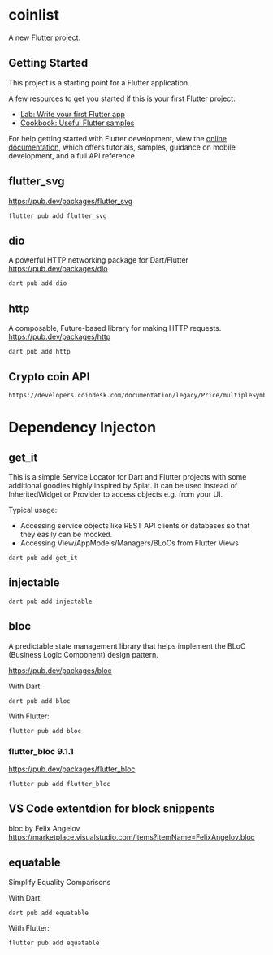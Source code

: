 # coinlist

A new Flutter project.

## Getting Started

This project is a starting point for a Flutter application.

A few resources to get you started if this is your first Flutter project:

- [Lab: Write your first Flutter app](https://docs.flutter.dev/get-started/codelab)
- [Cookbook: Useful Flutter samples](https://docs.flutter.dev/cookbook)

For help getting started with Flutter development, view the
[online documentation](https://docs.flutter.dev/), which offers tutorials,
samples, guidance on mobile development, and a full API reference.


## flutter_svg  
https://pub.dev/packages/flutter_svg  

```shell
flutter pub add flutter_svg
```


## dio  
A powerful HTTP networking package for Dart/Flutter  
https://pub.dev/packages/dio  
```shell
dart pub add dio
```
## http
A composable, Future-based library for making HTTP requests.  
https://pub.dev/packages/http  
```shell
dart pub add http
```


## Crypto coin API  
```
https://developers.coindesk.com/documentation/legacy/Price/multipleSymbolsPriceEndpoint
```

# Dependency Injecton  

## get_it  
This is a simple Service Locator for Dart and Flutter projects with some additional goodies highly inspired by Splat. It can be used instead of InheritedWidget or Provider to access objects e.g. from your UI.  

Typical usage:
- Accessing service objects like REST API clients or databases so that they easily can be mocked.
- Accessing View/AppModels/Managers/BLoCs from Flutter Views

```shell
dart pub add get_it
```

## injectable  
```shell
dart pub add injectable
```

## bloc  
A predictable state management library that helps implement the BLoC (Business Logic Component) design pattern.  

https://pub.dev/packages/bloc

With Dart:
```shell
dart pub add bloc
```

With Flutter:
```shell
flutter pub add bloc
```

### flutter_bloc 9.1.1  
https://pub.dev/packages/flutter_bloc   

```shell
flutter pub add flutter_bloc
```


## VS Code extentdion for block snippents  
bloc by Felix Angelov  
https://marketplace.visualstudio.com/items?itemName=FelixAngelov.bloc  

## equatable  
Simplify Equality Comparisons  

With Dart:
```shell
dart pub add equatable
```

With Flutter:
```shell
flutter pub add equatable
```
